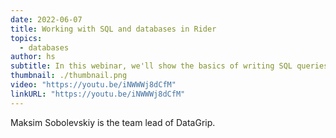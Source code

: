 ```yaml
---
date: 2022-06-07
title: Working with SQL and databases in Rider
topics:
  - databases
author: hs
subtitle: In this webinar, we'll show the basics of writing SQL queries and working with data in Rider. All described is also relevant to the dedicated database IDE called DataGrip and all other IntelliJ-based IDEs.
thumbnail: ./thumbnail.png
video: "https://youtu.be/iNWWWj8dCfM"
linkURL: "https://youtu.be/iNWWWj8dCfM"
---
```


Maksim Sobolevskiy is the team lead of DataGrip.
